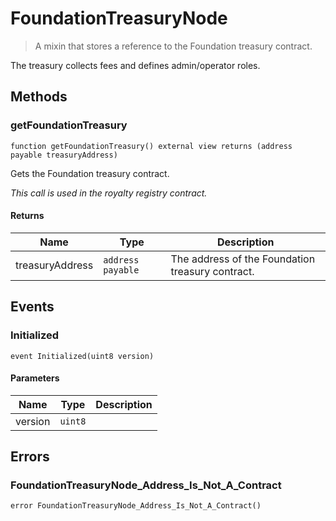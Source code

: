 # FoundationTreasuryNode



> A mixin that stores a reference to the Foundation treasury contract.

The treasury collects fees and defines admin/operator roles.



## Methods

### getFoundationTreasury

```solidity
function getFoundationTreasury() external view returns (address payable treasuryAddress)
```

Gets the Foundation treasury contract.

*This call is used in the royalty registry contract.*


#### Returns

| Name | Type | Description |
|---|---|---|
| treasuryAddress | `address payable` | The address of the Foundation treasury contract. |



## Events

### Initialized

```solidity
event Initialized(uint8 version)
```





#### Parameters

| Name | Type | Description |
|---|---|---|
| version  | `uint8` |  |



## Errors

### FoundationTreasuryNode_Address_Is_Not_A_Contract

```solidity
error FoundationTreasuryNode_Address_Is_Not_A_Contract()
```







